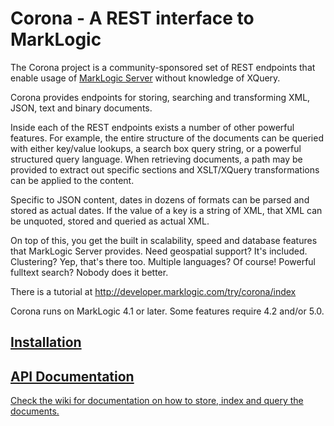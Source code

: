 # Corona - A REST interface to MarkLogic

The Corona project is a community-sponsored set of REST endpoints that enable usage of  [MarkLogic Server](http://developer.marklogic.com) without knowledge of XQuery.

Corona provides endpoints for storing, searching and transforming XML, JSON, text and binary documents.

Inside each of the REST endpoints exists a number of other powerful features. For example, the entire structure of the documents can be queried with either key/value lookups, a search box query string, or a powerful structured query language. When retrieving documents, a path may be provided to extract out specific sections and XSLT/XQuery transformations can be applied to the content.

Specific to JSON content, dates in dozens of formats can be parsed and stored as actual dates. If the value of a key is a string of XML, that XML can be unquoted, stored and queried as actual XML.

On top of this, you get the built in scalability, speed and database features that MarkLogic Server provides. Need geospatial support? It's included. Clustering? Yep, that's there too. Multiple languages? Of course! Powerful fulltext search? Nobody does it better.

There is a tutorial at http://developer.marklogic.com/try/corona/index

Corona runs on MarkLogic 4.1 or later.  Some features require 4.2 and/or 5.0.

## [Installation](https://github.com/marklogic/Corona/wiki/Installation)

## [API Documentation](http://github.com/marklogic/Corona/wiki)
[Check the wiki for documentation on how to store, index and query the documents.](http://github.com/marklogic/Corona/wiki)